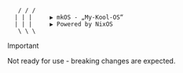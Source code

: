        / / /    
      | | |     ▶ mkOS - „My-Kool-OS“
      | | |     ▶ Powered by NixOS
       \ \ \     

> [!IMPORTANT]  
> Not ready for use - breaking changes are expected.
